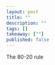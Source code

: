 ```yaml
---
layout: post
title: ""
description: ""
tags: []
takeaway: [""]
published: false
---
```


The 80-20 rule
